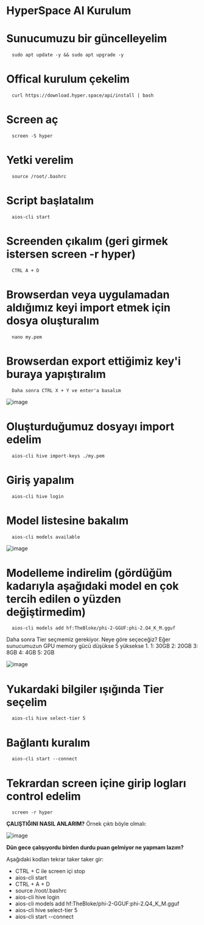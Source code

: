 # HyperSpace AI Kurulum

# Sunucumuzu bir güncelleyelim
      sudo apt update -y && sudo apt upgrade -y

# Offical kurulum çekelim
      curl https://download.hyper.space/api/install | bash

#  Screen aç 
      screen -S hyper

# Yetki verelim
      source /root/.bashrc

# Script başlatalım
      aios-cli start

#  Screenden çıkalım (geri girmek istersen screen -r hyper)
      CTRL A + D 

#  Browserdan veya uygulamadan aldığımız keyi import etmek için dosya oluşturalım
      nano my.pem

#  Browserdan export ettiğimiz key'i buraya yapıştıralım
      Daha sonra CTRL X + Y ve enter'a basalım

![image](https://github.com/user-attachments/assets/ddd1e6fb-5552-4d0e-8dfb-9fa1d1d063fd)



#  Oluşturduğumuz dosyayı import edelim
      aios-cli hive import-keys ./my.pem

#  Giriş yapalım
      aios-cli hive login

#  Model listesine bakalım
      aios-cli models available
      
![image](https://github.com/user-attachments/assets/dbc9daf5-77c3-430f-b398-f4b42b597776)
      

#  Modelleme indirelim (gördüğüm kadarıyla aşağıdaki model en çok tercih edilen o yüzden değiştirmedim)
      aios-cli models add hf:TheBloke/phi-2-GGUF:phi-2.Q4_K_M.gguf


Daha sonra Tier seçmemiz gerekiyor. Neye göre seçeceğiz? Eğer sunucumuzun GPU memory gücü düşükse 5 yüksekse 1.
1: 30GB
2: 20GB 
3: 8GB 
4: 4GB
5: 2GB

![image](https://github.com/user-attachments/assets/5d042ee5-d886-4c45-b693-2be7310c9ae8)


#  Yukardaki bilgiler ışığında Tier seçelim
      aios-cli hive select-tier 5

#  Bağlantı kuralım
      aios-cli start --connect

#  Tekrardan screen içine girip logları control edelim
      screen -r hyper



**ÇALIŞTIĞINI NASIL ANLARIM?**
Örnek çıktı böyle olmalı:

![image](https://github.com/user-attachments/assets/37795aba-27f2-4e93-a228-af97a690932c)



**Dün gece çalışıyordu birden durdu puan gelmiyor ne yapmam lazım?**

Aşağıdaki kodları tekrar taker taker gir:
- CTRL + C ile screen içi stop
- aios-cli start
- CTRL + A + D
- source /root/.bashrc
- aios-cli hive login
- aios-cli models add hf:TheBloke/phi-2-GGUF:phi-2.Q4_K_M.gguf
- aios-cli hive select-tier 5
- aios-cli start --connect
